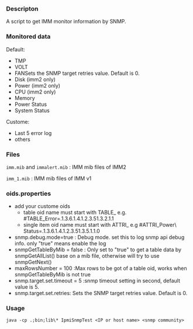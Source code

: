 ### Descripton

A script to get IMM monitor information by SNMP. 

### Monitored data

Default:

- TMP
- VOLT
- FANSets the SNMP target retries value. Default is 0.
- Disk  (imm2 only)
- Power (imm2 only)
- CPU  (imm2 only)
- Memory
- Power Status
- System Status

Custome:

- Last 5 error log
- others

### Files

`imm.mib` and `immalert.mib` : IMM mib files of IMM2

`imm_1.mib` : IMM mib files of IMM v1

### oids.properties

- add your custome oids 
    - table oid name must start with TABLE_  e.g. #TABLE_Error=.1.3.6.1.4.1.2.3.51.3.2.1.1
    - single item oid name must start with ATTRI_    e.g #ATTRI_Power\ Status=.1.3.6.1.4.1.2.3.51.3.5.1.1.0
- snmp.debug.mode=true : Debug mode. set this to log snmp api debug info. only "true" means enable the log
- snmpGetTableByMib = false  : Only set to "true" to get a table data by snmpGetAllList() base on a mib file, otherwise will try to use snmpGetNext()
- maxRowsNumber = 100  :Max rows to be got of a table oid, works when snmpGetTableByMib is not true
- snmp.target.set.timeout = 5 :snmp timeout setting in second, default value is 5.
- snmp.target.set.retries: Sets the SNMP target retries value. Default is 0.

### Usage

`java -cp .;bin;lib\* IpmiSnmpTest <IP or host name> <snmp community>`
